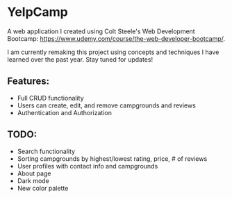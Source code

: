 # YelpCamp
A web application I created using Colt Steele's Web Development Bootcamp: https://www.udemy.com/course/the-web-developer-bootcamp/.

I am currently remaking this project using concepts and techniques I have learned over the past year. Stay tuned for updates!  

## Features: 
- Full CRUD functionality
 - Users can create, edit, and remove campgrounds and reviews
- Authentication and Authorization

## TODO:
- Search functionality
- Sorting campgrounds by highest/lowest rating, price, # of reviews
- User profiles with contact info and campgrounds
- About page
- Dark mode
- New color palette
